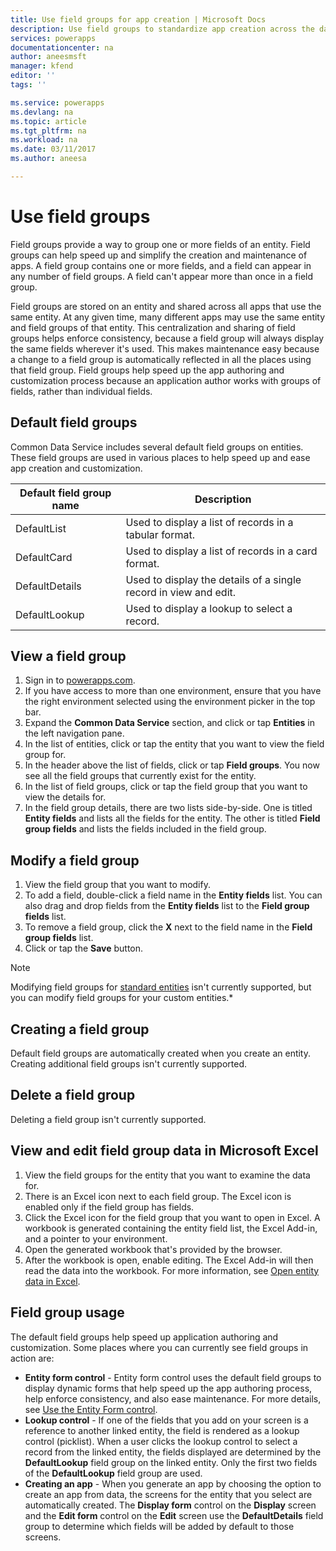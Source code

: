 ```yaml
---
title: Use field groups for app creation | Microsoft Docs
description: Use field groups to standardize app creation across the database.
services: powerapps
documentationcenter: na
author: aneesmsft
manager: kfend
editor: ''
tags: ''

ms.service: powerapps
ms.devlang: na
ms.topic: article
ms.tgt_pltfrm: na
ms.workload: na
ms.date: 03/11/2017
ms.author: aneesa

---
```

# Use field groups
Field groups provide a way to group one or more fields of an entity. Field groups can help speed up and simplify the creation and maintenance of apps. A field group contains one or more fields, and a field can appear in any number of field groups. A field can't appear more than once in a field group.

Field groups are stored on an entity and shared across all apps that use the same entity. At any given time, many different apps may use the same entity and field groups of that entity. This centralization and sharing of field groups helps enforce consistency, because a field group will always display the same fields wherever it's used. This makes maintenance easy because a change to a field group is automatically reflected in all the places using that field group. Field groups help speed up the app authoring and customization process because an application author works with groups of fields, rather than individual fields.

## Default field groups
Common Data Service includes several default field groups on entities. These field groups are used in various places to help speed up and ease app creation and customization.

| Default field group name | Description |
| --- | --- |
| DefaultList |Used to display a list of records in a tabular format. |
| DefaultCard |Used to display a list of records in a card format. |
| DefaultDetails |Used to display the details of a single record in view and edit. |
| DefaultLookup |Used to display a lookup to select a record. |

## View a field group
1. Sign in to [powerapps.com](https://web.powerapps.com).
2. If you have access to more than one environment, ensure that you have the right environment selected using the environment picker in the top bar.
3. Expand the **Common Data Service** section, and click or tap **Entities** in the left navigation pane.
4. In the list of entities, click or tap the entity that you want to view the field group for.
5. In the header above the list of fields, click or tap **Field groups**. You now see all the field groups that currently exist for the entity.
6. In the list of field groups, click or tap the field group that you want to view the details for.
7. In the field group details, there are two lists side-by-side. One is titled **Entity fields** and lists all the fields for the entity. The other is titled **Field group fields** and lists the fields included in the field group.

## Modify a field group
1. View the field group that you want to modify.
2. To add a field, double-click a field name in the **Entity fields** list. You can also drag and drop fields from the **Entity fields** list to the **Field group fields** list.
3. To remove a field group, click the **X** next to the field name in the **Field group fields** list.
4. Click or tap the **Save** button.

> [!NOTE]
> Modifying field groups for [standard entities](guided-learning/manage-data.yml#step-2) isn't currently supported, but you can modify field groups for your custom entities.*

## Creating a field group
Default field groups are automatically created when you create an entity. Creating additional field groups isn't currently supported.

## Delete a field group
Deleting a field group isn't currently supported.

## View and edit field group data in Microsoft Excel
1. View the field groups for the entity that you want to examine the data for.
2. There is an Excel icon next to each field group. The Excel icon is enabled only if the field group has fields.
3. Click the Excel icon for the field group that you want to open in Excel. A workbook is generated containing the entity field list, the Excel Add-in, and a pointer to your environment.
4. Open the generated workbook that's provided by the browser.
5. After the workbook is open, enable editing. The Excel Add-in will then read the data into the workbook. For more information, see [Open entity data in Excel](maker/data-platform-interactive-excel.md).

## Field group usage
The default field groups help speed up application authoring and customization. Some places where you can currently see field groups in action are:

* **Entity form control** - Entity form control uses the default field groups to display dynamic forms that help speed up the app authoring process, help enforce consistency, and also ease maintenance. For more details, see [Use the Entity Form control](maker/entity-form-control.md).
* **Lookup control** - If one of the fields that you add on your screen is a reference to another linked entity, the field is rendered as a lookup control (picklist). When a user clicks the lookup control to select a record from the linked entity, the fields displayed are determined by the **DefaultLookup** field group on the linked entity. Only the first two fields of the **DefaultLookup** field group are used.
* **Creating an app** - When you generate an app by choosing the option to create an app from data, the screens for the entity that you select are automatically created. The **Display form** control on the **Display** screen and the **Edit form** control on the **Edit** screen use the **DefaultDetails** field group to determine which fields will be added by default to those screens.

